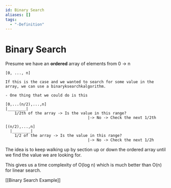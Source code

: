 ```yaml
---
id: Binary Search
aliases: []
tags:
  - "-Definition"
---
```


# Binary Search

Presume we have an **ordered** array of elements from 0 -> n
```
[0, ..., n]

If this is the case and we wanted to search for some value in the array, we can use a binaryksearchkalgorithm.

- One thing that we could do is this

[0,...(n/2),...,n]
|________|
    1/2th of the array -> Is the value in this range?
                                    |-> No -> Check the next 1/2th

[(n/2),...,n]
  |________|
    1/2 of the array -> Is the value in this range?
                                    |-> No -> Check the next 1/2h
```
The idea is to keep walking up by section up or down the ordered array until we find the value we are looking for.

This gives us a time complexity of O(log n) which is much better than O(n) for linear search.

[[Binary Search Example]]
